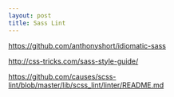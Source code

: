 ```yaml
---
layout: post
title: Sass Lint
---
```


https://github.com/anthonyshort/idiomatic-sass

http://css-tricks.com/sass-style-guide/

https://github.com/causes/scss-lint/blob/master/lib/scss_lint/linter/README.md